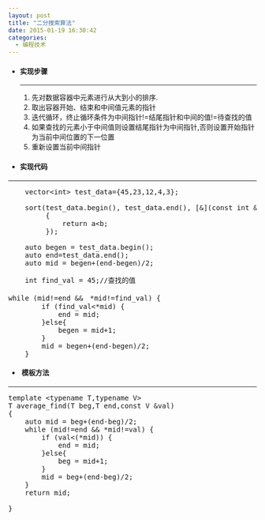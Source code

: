 ```yaml
---
layout: post
title: "二分搜索算法"
date: 2015-01-19 16:30:42
categories:
  - 编程技术
---
```


*   #### 实现步骤

    * * *

    1.  先对数据容器中元素进行从大到小的排序.
    2.  取出容器开始、结束和中间值元素的指针
    3.  迭代循环，终止循环条件为中间指针!=结尾指针和中间的值!=待查找的值
    4.  如果查找的元素小于中间值则设置结尾指针为中间指针,否则设置开始指针为当前中间位置的下一位置
    5.  重新设置当前中间指针
<!--more-->

*   #### 实现代码

* * *

<pre class="lang:c++ decode:true">    vector&lt;int&gt; test_data={45,23,12,4,3};

    sort(test_data.begin(), test_data.end(), [&amp;](const int &amp;a,const int &amp;b)
         {
             return a&lt;b;
         });

    auto begen = test_data.begin();
    auto end=test_data.end();
    auto mid = begen+(end-begen)/2;

    int find_val = 45;//查找的值

while (mid!=end &amp;&amp;　*mid!=find_val) {
        if (find_val&lt;*mid) {
            end = mid;
        }else{
            begen = mid+1;
        }
        mid = begen+(end-begen)/2;
    }
</pre>

*   ####  模板方法

* * *

<pre class="lang:c++ decode:true ">template &lt;typename T,typename V&gt;
T average_find(T beg,T end,const V &amp;val)
{
    auto mid = beg+(end-beg)/2;
    while (mid!=end &amp;&amp; *mid!=val) {
        if (val&lt;(*mid)) {
            end = mid;
        }else{
            beg = mid+1;
        }
        mid = beg+(end-beg)/2;
    }
    return mid;

}
</pre>
&nbsp;
